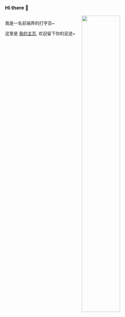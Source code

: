 ### Hi there 👋

<!--
**luhaifeng666/luhaifeng666** is a ✨ _special_ ✨ repository because its `README.md` (this file) appears on your GitHub profile.

Here are some ideas to get you started:

- 🔭 I’m currently working on ...
- 🌱 I’m currently learning ...
- 👯 I’m looking to collaborate on ...
- 🤔 I’m looking for help with ...
- 💬 Ask me about ...
- 📫 How to reach me: ...
- 😄 Pronouns: ...
- ⚡ Fun fact: ...
-->

<div style="float:left;width:50%;">

我是一名前端界的打字员~
 
这里是 <a href="https://luhaifeng666.github.io" target="_blank">我的主页</a>, 欢迎留下你的足迹~

</div>

<img style="float:right;width:50%" src="https://github-readme-stats.vercel.app/api?username=luhaifeng666&show_icons=true&theme=dark" />
